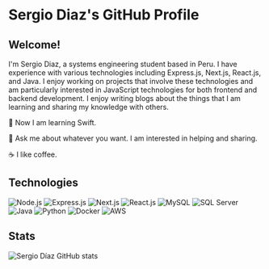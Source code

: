# Sergio Diaz's GitHub Profile

## Welcome!

I'm Sergio Diaz, a systems engineering student based in Peru. I have experience with various technologies including Express.js, Next.js, React.js, and Java. I enjoy working on projects that involve these technologies and am particularly interested in JavaScript technologies for both frontend and backend development. I enjoy writing blogs about the things that I am learning and sharing my knowledge with others.

🌱 Now I am learning Swift.

💬 Ask me about whatever you want. I am interested in helping and sharing.

☕ I like coffee.

## Technologies
![Node.js](https://img.shields.io/badge/Node.js-339933?style=for-the-badge&logo=nodedotjs&logoColor=white)
![Express.js](https://img.shields.io/badge/Express.js-000000?style=for-the-badge&logo=express&logoColor=white)
![Next.js](https://img.shields.io/badge/Next.js-000000?style=for-the-badge&logo=nextdotjs&logoColor=white)
![React.js](https://img.shields.io/badge/React.js-61DAFB?style=for-the-badge&logo=react&logoColor=white)
![MySQL](https://img.shields.io/badge/MySQL-4479A1?style=for-the-badge&logo=mysql&logoColor=white)
![SQL Server](https://img.shields.io/badge/SQL_Server-CC2927?style=for-the-badge&logo=microsoftsqlserver&logoColor=white)
![Java](https://img.shields.io/badge/Java-007396?style=for-the-badge&logo=java&logoColor=white)
![Python](https://img.shields.io/badge/Python-3776AB?style=for-the-badge&logo=python&logoColor=white)
![Docker](https://img.shields.io/badge/Docker-2496ED?style=for-the-badge&logo=docker&logoColor=white)
![AWS](https://img.shields.io/badge/AWS-232F3E?style=for-the-badge&logo=amazonaws&logoColor=white)

## Stats
![Sergio Díaz GitHub stats](https://github-readme-stats.vercel.app/api?username=sergioDiazSi&show_icons=true&theme=radical)
